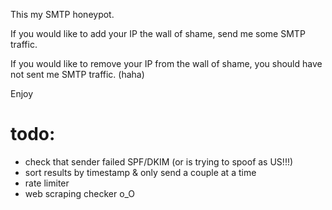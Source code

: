 This my SMTP honeypot.

If you would like to add your IP the wall of shame, send me some SMTP traffic.

If you would like to remove your IP from the wall of shame, you should have not sent me SMTP traffic. (haha)

Enjoy

# todo: 
- check that sender failed SPF/DKIM (or is trying to spoof as US!!!)
- sort results by timestamp & only send a couple at a time
- rate limiter
- web scraping checker o_O
